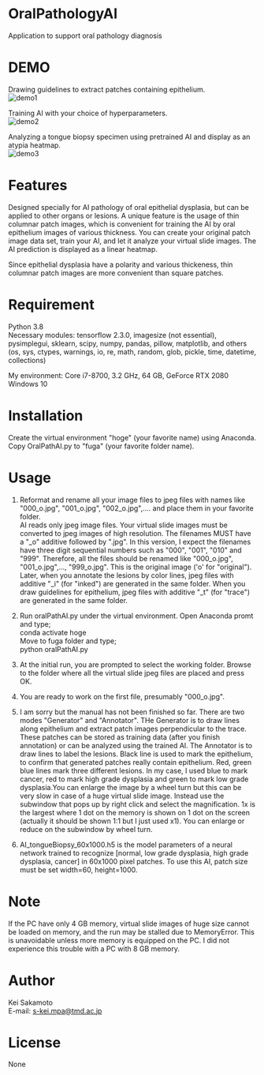 # OralPathologyAI
Application to support oral pathology diagnosis
 
# DEMO
Drawing guidelines to extract patches containing epithelium.  
![demo1](https://user-images.githubusercontent.com/38546255/133545516-4c359c4a-b98a-4a4e-a2b7-8275e496f31c.png)
  
Training AI with your choice of hyperparameters.  
![demo2](https://user-images.githubusercontent.com/38546255/133545910-ea9e61e8-d52c-40dc-84f0-c62559243e67.png) 
  
Analyzing a tongue biopsy specimen using pretrained AI and display as an atypia heatmap.  
![demo3](https://user-images.githubusercontent.com/38546255/133545972-8a668f40-b9a1-4d1c-8e50-4c2a06911df5.png)

# Features
Designed specially for AI pathology of oral epithelial dysplasia, but can be applied to other organs or lesions. A unique feature is the usage of thin columnar patch images, which is convenient for training the AI by oral epithelium images of various thickness. 
You can create your original patch image data set, train your AI, and let it analyze your virtual slide images. The AI prediction is displayed as a linear heatmap.  

Since epithelial dysplasia have a polarity and various thickeness, thin columnar patch images are more convenient than square patches.  

 
# Requirement
Python 3.8  
Necessary modules: tensorflow 2.3.0, imagesize (not essential), pysimplegui, sklearn, scipy, numpy, pandas, pillow, matplotlib, and others (os, sys, ctypes, warnings, io, re, math, random, glob, pickle, time, datetime, collections)
 
My environment: 
Core i7-8700, 3.2 GHz, 64 GB, GeForce RTX 2080
Windows 10

# Installation
Create the virtual environment "hoge" (your favorite name) using Anaconda.
Copy OralPathAI.py to "fuga" (your favorite folder name).

# Usage
1. Reformat and rename all your image files to jpeg files with names like "000_o.jpg", "001_o.jpg", "002_o.jpg",.... and place them in your favorite folder.   
AI reads only jpeg image files. Your virtual slide images must be converted to jpeg images of high resolution. The filenames MUST have a "_o" additive followed by ".jpg".
In this version, I expect the filenames have three digit sequential numbers such as "000", "001", "010" and "999". Therefore, all the files should be renamed like "000_o.jpg", "001_o.jpg",..., "999_o.jpg".
This is the original image ('o' for "original"). Later, when you annotate the lesions by color lines, jpeg files with additive "_i" (for "inked") are generated in the same folder.
When you draw guidelines for epithelium, jpeg files with additive "_t" (for "trace") are generated in the same folder.  

2. Run oralPathAI.py under the virtual environment.
Open Anaconda promt and type;  
conda activate hoge  
Move to fuga folder and type;  
python oralPathAI.py  

3. At the initial run, you are prompted to select the working folder. Browse to the folder where all the virtual slide jpeg files are placed and press OK.

4. You are ready to work on the first file, presumably "000_o.jpg".

5. I am sorry but the manual has not been finished so far. There are two modes "Generator" and "Annotator". THe Generator is to draw lines along epithelium and extract patch images perpendicular to the trace.
These patches can be stored as training data (after you finish annotation) or can be analyzed using the trained AI. The Annotator is to draw lines to label the lesions.
Black line is used to mark the epithelium, to confirm that generated patches really contain epithelium. Red, green blue lines mark three different lesions.
In my case, I used blue to mark cancer, red to mark high grade dysplasia and green to mark low grade dysplasia.You can enlarge the image by a wheel turn but this can be very slow in case of a huge virtual slide image.
Instead use the subwindow that pops up by right click and select the magnification. 1x is the largest where 1 dot on the memory is shown on 1 dot on the screen (actually it should be shown 1:1 but I just used x1).
You can enlarge or reduce on the subwindow by wheel turn.    

6. AI_tongueBiopsy_60x1000.h5 is the model parameters of a neural network trained to recognize [normal, low grade dysplasia, high grade dysplasia, cancer] in 60x1000 pixel patches.
To use this AI, patch size must be set width=60, height=1000. 
 
# Note
If the PC have only 4 GB memory, virtual slide images of huge size cannot be loaded on memory, and the run may be stalled due to MemoryError.
This is unavoidable unless more memory is equipped on the PC. I did not experience this trouble with a PC with 8 GB memory.   

# Author
Kei Sakamoto  
E-mail: s-kei.mpa@tmd.ac.jp
 
# License
None
